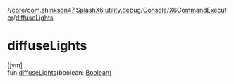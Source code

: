 //[core](../../../../index.md)/[com.shinkson47.SplashX6.utility.debug](../../index.md)/[Console](../index.md)/[X6CommandExecutor](index.md)/[diffuseLights](diffuse-lights.md)

# diffuseLights

[jvm]\
fun [diffuseLights](diffuse-lights.md)(boolean: [Boolean](https://kotlinlang.org/api/latest/jvm/stdlib/kotlin/-boolean/index.html))
